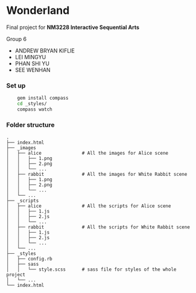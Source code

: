 # Wonderland

Final project for **NM3228 Interactive Sequential Arts**

Group 6
- ANDREW BRYAN KIFLIE
- LEI MINGYU
- PHAN SHI YU
- SEE WENHAN

### Set up
```bash
    gem install compass
    cd _styles/
    compass watch
```

### Folder structure

    .
    ├── index.html
    ├── _images                 
    │   ├── alice               # All the images for Alice scene
    │   │   ├── 1.png
    │   │   ├── 2.png
    │   │   └── ...
    │   ├── rabbit              # All the images for White Rabbit scene
    │   │   ├── 1.png
    │   │   ├── 2.png
    │   │   └── ...
    │   └── ...
    ├── _scripts                 
    │   ├── alice               # All the scripts for Alice scene
    │   │   ├── 1.js
    │   │   ├── 2.js
    │   │   └── ...
    │   ├── rabbit              # All the scripts for White Rabbit scene
    │   │   ├── 1.js
    │   │   ├── 2.js
    │   │   └── ...
    │   └── ...
    ├── _styles
    │   ├── config.rb
    │   ├── sass
    │   │   └── style.scss      # sass file for styles of the whole project
    │   └── ...
    └── index.html
